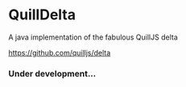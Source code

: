 # QuillDelta

A java implementation of the fabulous QuillJS delta

https://github.com/quilljs/delta

### **Under development...**
